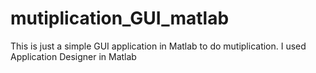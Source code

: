 # mutiplication_GUI_matlab
This is just a simple GUI application in Matlab to do mutiplication. I used Application Designer in Matlab
